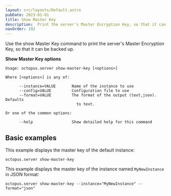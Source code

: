 ```yaml
---
layout: src/layouts/Default.astro
pubDate: 2023-01-01
title: Show Master Key
description:  Print the server's Master Encryption Key, so that it can be backed up
navOrder: 192
---
```


Use the show Master Key command to print the server's Master Encryption Key, so that it can be backed up.

**Show Master Key options**

```text
Usage: octopus.server show-master-key [<options>]

Where [<options>] is any of:

      --instance=VALUE       Name of the instance to use
      --config=VALUE         Configuration file to use
      --format=VALUE         The format of the output (text,json). Defaults
                               to text.

Or one of the common options:

      --help                 Show detailed help for this command
```

## Basic examples

This example displays the master key of the default instance:

```text
octopus.server show-master-key
```

This example displays the master key of the instance named `MyNewInstance` in JSON format:

```text
octopus.server show-master-key --instance="MyNewInstance" --format="json"
```
